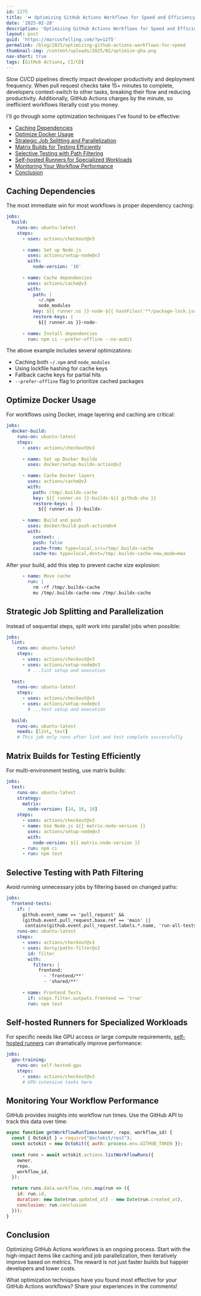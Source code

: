 ```yaml
---
id: 1275
title: '⏩ Optimizing GitHub Actions Workflows for Speed and Efficiency'
date: '2025-02-28'
description: 'Optimizing GitHub Actions Workflows for Speed and Efficiency'
layout: post
guid: 'https://marcusfelling.com/?p=1275'
permalink: /blog/2025/optimizing-github-actions-workflows-for-speed
thumbnail-img: /content/uploads/2025/02/optimize-gha.png
nav-short: true
tags: [GitHub Actions, CI/CD]
---
```


Slow CI/CD pipelines directly impact developer productivity and deployment frequency. When pull request checks take 15+ minutes to complete, developers context-switch to other tasks, breaking their flow and reducing productivity. Additionally, GitHub Actions charges by the minute, so inefficient workflows literally cost you money.

I'll go through some optimization techniques I've found to be effective:

- [Caching Dependencies](#caching-dependencies)
- [Optimize Docker Usage](#optimize-docker-usage)
- [Strategic Job Splitting and Parallelization](#strategic-job-splitting-and-parallelization)
- [Matrix Builds for Testing Efficiently](#matrix-builds-for-testing-efficiently)
- [Selective Testing with Path Filtering](#selective-testing-with-path-filtering)
- [Self-hosted Runners for Specialized Workloads](#self-hosted-runners-for-specialized-workloads)
- [Monitoring Your Workflow Performance](#monitoring-your-workflow-performance)
- [Conclusion](#conclusion)

## Caching Dependencies

The most immediate win for most workflows is proper dependency caching:

```yaml
jobs:
  build:
    runs-on: ubuntu-latest
    steps:
      - uses: actions/checkout@v3
      
      - name: Set up Node.js
        uses: actions/setup-node@v3
        with:
          node-version: '16'
          
      - name: Cache dependencies
        uses: actions/cache@v3
        with:
          path: |
            ~/.npm
            node_modules
          key: ${{ runner.os }}-node-${{ hashFiles('**/package-lock.json') }}
          restore-keys: |
            ${{ runner.os }}-node-
            
      - name: Install dependencies
        run: npm ci --prefer-offline --no-audit
```

The above example includes several optimizations:
- Caching both `~/.npm` and `node_modules`
- Using lockfile hashing for cache keys
- Fallback cache keys for partial hits
- `--prefer-offline` flag to prioritize cached packages

## Optimize Docker Usage

For workflows using Docker, image layering and caching are critical:

```yaml
jobs:
  docker-build:
    runs-on: ubuntu-latest
    steps:
      - uses: actions/checkout@v3
      
      - name: Set up Docker Buildx
        uses: docker/setup-buildx-action@v2
        
      - name: Cache Docker layers
        uses: actions/cache@v3
        with:
          path: /tmp/.buildx-cache
          key: ${{ runner.os }}-buildx-${{ github.sha }}
          restore-keys: |
            ${{ runner.os }}-buildx-
            
      - name: Build and push
        uses: docker/build-push-action@v4
        with:
          context: .
          push: false
          cache-from: type=local,src=/tmp/.buildx-cache
          cache-to: type=local,dest=/tmp/.buildx-cache-new,mode=max
```

After your build, add this step to prevent cache size explosion:

```yaml
      - name: Move cache
        run: |
          rm -rf /tmp/.buildx-cache
          mv /tmp/.buildx-cache-new /tmp/.buildx-cache
```

## Strategic Job Splitting and Parallelization

Instead of sequential steps, split work into parallel jobs when possible:

```yaml
jobs:
  lint:
    runs-on: ubuntu-latest
    steps:
      - uses: actions/checkout@v3
      - uses: actions/setup-node@v3
        # ...lint setup and execution
        
  test:
    runs-on: ubuntu-latest
    steps:
      - uses: actions/checkout@v3
      - uses: actions/setup-node@v3
        # ...test setup and execution
        
  build:
    runs-on: ubuntu-latest
    needs: [lint, test]
    # This job only runs after lint and test complete successfully
```

## Matrix Builds for Testing Efficiently

For multi-environment testing, use matrix builds:

```yaml
jobs:
  test:
    runs-on: ubuntu-latest
    strategy:
      matrix:
        node-version: [14, 16, 18]
    steps:
      - uses: actions/checkout@v3
      - name: Use Node.js ${{ matrix.node-version }}
        uses: actions/setup-node@v3
        with:
          node-version: ${{ matrix.node-version }}
      - run: npm ci
      - run: npm test
```

## Selective Testing with Path Filtering

Avoid running unnecessary jobs by filtering based on changed paths:

```yaml
jobs:
  frontend-tests:
    if: |
      github.event_name == 'pull_request' &&
      (github.event.pull_request.base.ref == 'main' ||
       contains(github.event.pull_request.labels.*.name, 'run-all-tests'))
    runs-on: ubuntu-latest
    steps:
      - uses: actions/checkout@v3
      - uses: dorny/paths-filter@v2
        id: filter
        with:
          filters: |
            frontend:
              - 'frontend/**'
              - 'shared/**'
              
      - name: Frontend Tests
        if: steps.filter.outputs.frontend == 'true'
        run: npm test
```

## Self-hosted Runners for Specialized Workloads

For specific needs like GPU access or large compute requirements, [self-hosted runners](https://docs.github.com/en/actions/hosting-your-own-runners/managing-self-hosted-runners/about-self-hosted-runners) can dramatically improve performance:

```yaml
jobs:
  gpu-training:
    runs-on: self-hosted-gpu
    steps:
      - uses: actions/checkout@v3
      # GPU-intensive tasks here
```

## Monitoring Your Workflow Performance

GitHub provides insights into workflow run times. Use the GitHub API to track this data over time:

```javascript
async function getWorkflowRunTimes(owner, repo, workflow_id) {
  const { Octokit } = require("@octokit/rest");
  const octokit = new Octokit({ auth: process.env.GITHUB_TOKEN });
  
  const runs = await octokit.actions.listWorkflowRuns({
    owner,
    repo,
    workflow_id,
  });
  
  return runs.data.workflow_runs.map(run => ({
    id: run.id,
    duration: new Date(run.updated_at) - new Date(run.created_at),
    conclusion: run.conclusion
  }));
}
```

## Conclusion

Optimizing GitHub Actions workflows is an ongoing process. Start with the high-impact items like caching and job parallelization, then iteratively improve based on metrics. The reward is not just faster builds but happier developers and lower costs.

What optimization techniques have you found most effective for your GitHub Actions workflows? Share your experiences in the comments!
